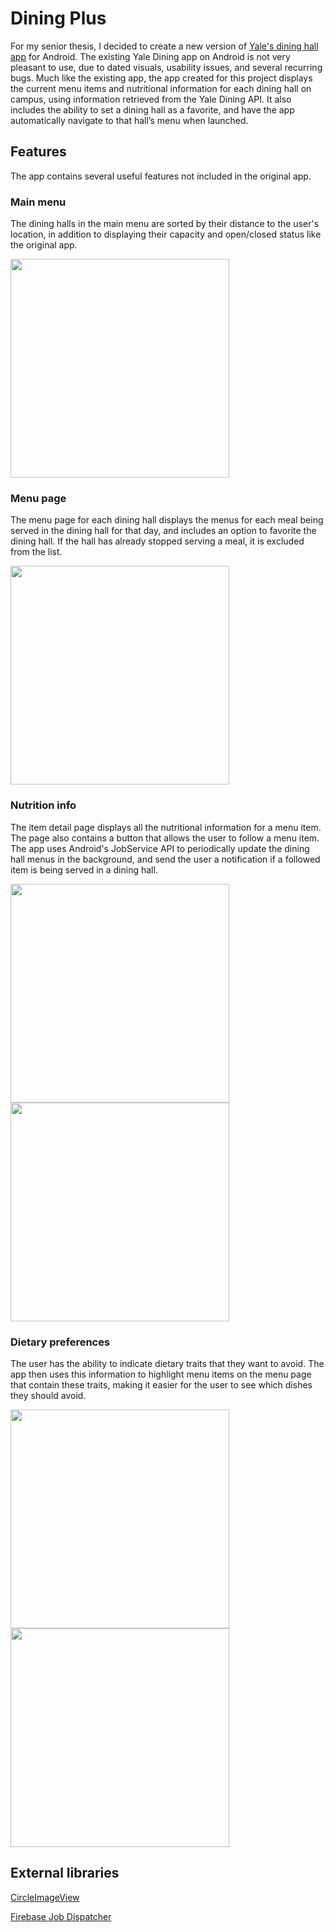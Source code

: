 # Dining Plus
For my senior thesis, I decided to create a new version of [Yale's dining hall app](https://play.google.com/store/apps/details?id=org.yaledining.app&hl=en) for Android. The existing Yale Dining app on Android is not very pleasant to use, due to dated visuals, usability issues, and several recurring bugs. Much like the existing app, the app created for this project displays the current menu items and nutritional information for each dining hall on campus, using information retrieved from the Yale Dining API. It also includes the ability to set a dining hall as a favorite, and have the app automatically navigate to that hall’s menu when launched.

## Features
The app contains several useful features not included in the original app.

### Main menu
The dining halls in the main menu are sorted by their distance to the user's location, in addition to displaying their capacity and open/closed status like the original app.

<img src="https://scontent-lga3-1.xx.fbcdn.net/v/t1.0-9/18193719_10209112153388656_3669380309161002886_n.jpg?oh=44c205e2b591ca90f7369a35912d2558&oe=5A11969A" width="350">

### Menu page
The menu page for each dining hall displays the menus for each meal being served in the dining hall for that day, and includes an option to favorite the dining hall. If the hall has already stopped serving a meal, it is excluded from the list.

<img src="https://raw.githubusercontent.com/amalik12/dining_plus/master/readme/pic2.png" width="350">

### Nutrition info
The item detail page displays all the nutritional information for a menu item. The page also contains a button that allows the user to follow a menu item. The app uses Android's JobService API to periodically update the dining hall menus in the background, and send the user a notification if a followed item is being served in a dining hall.

<img src="https://raw.githubusercontent.com/amalik12/dining_plus/master/readme/pic3.png" width="350"> <img src="https://raw.githubusercontent.com/amalik12/dining_plus/master/readme/pic4.png" width="350">

### Dietary preferences
The user has the ability to indicate dietary traits that they want to avoid. The app then uses this information to highlight menu items on the menu page that contain these traits, making it easier for the user to see which dishes they should avoid.

<img src="https://raw.githubusercontent.com/amalik12/dining_plus/master/readme/pic5.png" width="350"> <img src="https://raw.githubusercontent.com/amalik12/dining_plus/master/readme/pic6.png" width="350">

## External libraries
[CircleImageView](https://github.com/hdodenhof/CircleImageView)

[Firebase Job Dispatcher](https://github.com/firebase/firebase-jobdispatcher-android)
